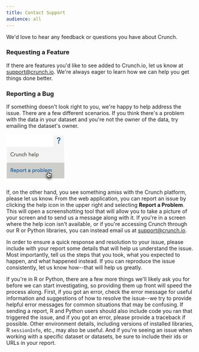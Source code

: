 ```yaml
---
title: Contact Support
audience: all
---
```


We'd love to hear any feedback or questions you have about Crunch.

### Requesting a Feature

If there are features you'd like to see added to Crunch.io, let us know at [support@crunch.io](mailto:support@crunch.io). We're always eager to learn how we can help you get things done better.

### Reporting a Bug

If something doesn't look right to you, we're happy to help address the issue. There are a few different scenarios. If you think there's a problem with the data in your dataset and you're not the owner of the data, try emailing the dataset's owner.

![](images/ReportBug.png)

If, on the other hand, you see something amiss with the Crunch platform, please let us know. From the web application, you can report an issue by clicking the help icon in the upper right and selecting **Report a Problem**. This will open a screenshotting tool that will allow you to take a picture of your screen and to send us a message along with it. If you're in a screen where the help icon isn't available, or if you're accessing Crunch through our R or Python libraries, you can instead email us at [support@crunch.io](mailto:support@crunch.io).

In order to ensure a quick response and resolution to your issue, please include with your report some details that will help us understand the issue. Most importantly, tell us the steps that you took, what you expected to happen, and what happened instead. If you can reproduce the issue consistently, let us know how--that will help us greatly.

If you're in R or Python, there are a few more things we'll likely ask you for before we can start investigating, so providing them up front will speed the process along. First, if you got an error, check the error message for useful information and suggestions of how to resolve the issue--we try to provide helpful error messages for common situations that may be confusing. If sending a report, R and Python users should also include code you ran that triggered the issue, and if you got an error, please provide a traceback if possible. Other environment details, including versions of installed libraries, R `sessionInfo`, etc., may also be useful. And if you're seeing an issue when working with a specific dataset or datasets, be sure to include their ids or URLs in your report.
